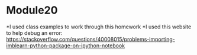 # Module20

*I used class examples to work through this homework
*I used this website to help debug an error: https://stackoverflow.com/questions/40008015/problems-importing-imblearn-python-package-on-ipython-notebook
